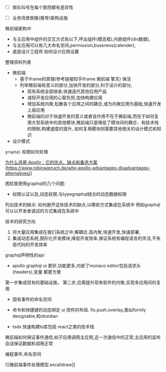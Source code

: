 - [ ] 排队叫号在每个医院都有差异性
- [ ] 业务场景倒推(推导)架构设施

 
 微前端架构中
 * 与主应用中组件的交互方式有以下,呼出组件(模态框),内嵌组件(div数据),
 * 与主应用可以有几大命名空间,permission,bussness(calender),
 * 底层设计工程师
如何设计应用设置


整理资料列表

* 微前端
	* 基于iframe的原理(参考链接知乎iframe 微前端 擎天) 保活
	* 列举微前端有意义的部分,加快开发的部分,利于设计的部分,
		* 现有系统全部继承,快速迭代其他应用产品
		* 减轻开发应用的心智负担,加快构建应用
		* 增加系统内聚,松散各个应用之间的耦合,成为内聚应用为基础,快速开发上层应用
		* 微前端的对于快速开发的意义或者说作用不在于微前端,而在于如何复用大型系统中的其他模块,微前端只是降低了模块间的耦合，和技术栈的限制,构建速度的提升, 如何复用模块则需要其他相关的设计模式和知识
* 设计模式



`graphql` 权限如何处理


[为什么选用 _Apollo_：它的优点、缺点和备选方案](https://zhuanlan.zhihu.com/p/39378504)(https://www.robinwieruch.de/why-apollo-advantages-disadvantages-alternatives/)


困扰我使用graphql的几个问题:
* 权限认证以及,动态权限,与typegraphql结合的动态数据权限




列出技术的缺点:
如何避开这些技术的缺点,以哪些方式集成在系统中
例如graphql 可以以开发者调试的方式集成在系统中


技术的研究方向
1. 将大量应用集成在我们系统之中,解耦合,高内聚,快速开发,快速部署,
2. 集成动态系统,图形化开发模块,降低开发效率,保证系统有编程语言的灵活,不失低代码的开发效率



graphql声明性的api


* apollo graphql ui 更好,功能更多,内嵌了monaco editor包括请求头(headers),变量 都更方便

第一步集成现有的基础设施，
第二步,应需提升现有软件的内聚,实现多应用间的复用
* 固有事件的命名空间
* 命令和快捷键的动态绑定
ui 控件的布局. fix,push,overlay,类似formly designable,和obsidian

* tsdx 快速构建ts库包括 react之类的技术栈



微前端如何保证事件通信,如子应用调用主应用,这一次通信中的正常,主应用的监听会话保证数据和调用正常

编程事件,命名空间



![[微前端事件处理模型.excalidraw]]